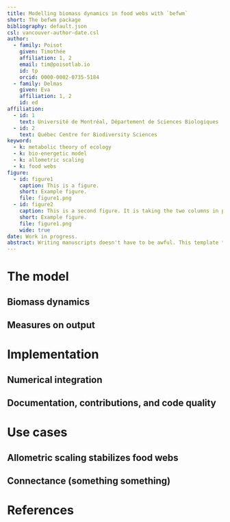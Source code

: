```yaml
---
title: Modelling biomass dynamics in food webs with `befwm`
short: The befwm package
bibliography: default.json
csl: vancouver-author-date.csl
author:
  - family: Poisot
    given: Timothée
    affiliation: 1, 2
    email: tim@poisotlab.io
    id: tp
    orcid: 0000-0002-0735-5184
  - family: Delmas
    given: Eva
    affiliation: 1, 2
    id: ed
affiliation:
  - id: 1
    text: Université de Montréal, Département de Sciences Biologiques
  - id: 2
    text: Québec Centre for Biodiversity Sciences
keyword:
  - k: metabolic theory of ecology
  - k: bio-energetic model
  - k: allometric scaling
  - k: food webs
figure:
  - id: figure1
    caption: This is a figure.
    short: Example figure.
    file: figure1.png
  - id: figure2
    caption: This is a second figure. It is taking the two columns in preprint mode.
    short: Example figure.
    file: figure1.png
    wide: true
date: Work in progress.
abstract: Writing manuscripts doesn't have to be awful. This template *tries* to provide good defaults for both the draft and preprint modes. Most of the information is contained in the YAML file.
---
```



# The model

## Biomass dynamics

## Measures on output

# Implementation

## Numerical integration

## Documentation, contributions, and code quality

# Use cases

## Allometric scaling stabilizes food webs

## Connectance (something something)

# References
